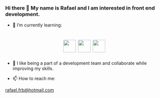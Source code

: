 ### Hi there 👋  My name is Rafael and I am interested in front end development.



- 🌱 I’m currently learning:
<h1 align="center">
<img src="https://cdn.jsdelivr.net/gh/devicons/devicon/icons/typescript/typescript-original.svg" width="40" height="40"/>
<img src="https://cdn.jsdelivr.net/gh/devicons/devicon/icons/react/react-original.svg" width="40" height="40"/>
<img src="https://cdn.jsdelivr.net/gh/devicons/devicon/icons/angularjs/angularjs-plain.svg" width="40" height="40"/>
</h1>

          
          
- 👯 I like being a part of a development team and collaborate while improving my skills.

- 📫 How to reach me: 
 
 rafael.frb@hotmail.com


